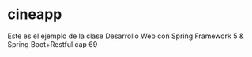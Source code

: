 # cineapp
Este es el ejemplo de la clase Desarrollo Web con Spring Framework 5 &amp; Spring Boot+Restful cap 69
